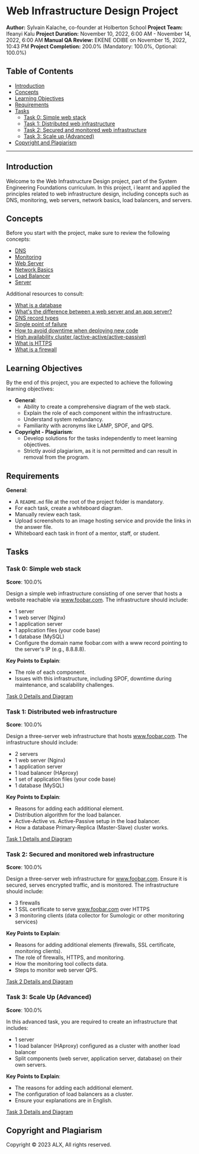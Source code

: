 # Web Infrastructure Design Project

**Author:** Sylvain Kalache, co-founder at Holberton School
**Project Team:** Ifeanyi Kalu
**Project Duration:** November 10, 2022, 6:00 AM - November 14, 2022, 6:00 AM
**Manual QA Review:** EKENE ODIBE on November 15, 2022, 10:43 PM
**Project Completion:** 200.0% (Mandatory: 100.0%, Optional: 100.0%)

## Table of Contents

- [Introduction](#introduction)
- [Concepts](#concepts)
- [Learning Objectives](#learning-objectives)
- [Requirements](#requirements)
- [Tasks](#tasks)
  - [Task 0: Simple web stack](#task-0-simple-web-stack)
  - [Task 1: Distributed web infrastructure](#task-1-distributed-web-infrastructure)
  - [Task 2: Secured and monitored web infrastructure](#task-2-secured-and-monitored-web-infrastructure)
  - [Task 3: Scale up (Advanced)](#task-3-scale-up-advanced)
- [Copyright and Plagiarism](#copyright-and-plagiarism)

---

## Introduction

Welcome to the Web Infrastructure Design project, part of the System Engineering Foundations curriculum. In this project, i learnt and applied the principles related to web infrastructure design, including concepts such as DNS, monitoring, web servers, network basics, load balancers, and servers.

## Concepts

Before you start with the project, make sure to review the following concepts:

- [DNS](https://intranet.alxswe.com/concepts/12)
- [Monitoring](https://intranet.alxswe.com/concepts/13)
- [Web Server](https://intranet.alxswe.com/concepts/17)
- [Network Basics](https://intranet.alxswe.com/concepts/33)
- [Load Balancer](https://intranet.alxswe.com/concepts/46)
- [Server](https://intranet.alxswe.com/concepts/67)

Additional resources to consult:

- [What is a database](https://intranet.alxswe.com/rltoken/n3CdS3EA5l5psDDKbEhApA)
- [What's the difference between a web server and an app server?](https://intranet.alxswe.com/rltoken/0as4wDlFqyhLhf0f_gedcw)
- [DNS record types](https://intranet.alxswe.com/rltoken/Pl3UoEfAO7K_jUKRLMmnAQ)
- [Single point of failure](https://intranet.alxswe.com/rltoken/uxpx2YhXs10TFLIDg78chA)
- [How to avoid downtime when deploying new code](https://intranet.alxswe.com/rltoken/4ansLu2gtHnoFrNThqyObA)
- [High availability cluster (active-active/active-passive)](https://intranet.alxswe.com/rltoken/TAJeVYy9U9iLaEDd6XkbRA)
- [What is HTTPS](https://intranet.alxswe.com/rltoken/c0zs2MxrmxFLsCPOizxq6g)
- [What is a firewall](https://intranet.alxswe.com/rltoken/j6idMcUTyNEDj1oYDQFmUw)

## Learning Objectives

By the end of this project, you are expected to achieve the following learning objectives:

- **General**:
  - Ability to create a comprehensive diagram of the web stack.
  - Explain the role of each component within the infrastructure.
  - Understand system redundancy.
  - Familiarity with acronyms like LAMP, SPOF, and QPS.
- **Copyright - Plagiarism**:
  - Develop solutions for the tasks independently to meet learning objectives.
  - Strictly avoid plagiarism, as it is not permitted and can result in removal from the program.

## Requirements

**General**:

- A `README.md` file at the root of the project folder is mandatory.
- For each task, create a whiteboard diagram.
- Manually review each task.
- Upload screenshots to an image hosting service and provide the links in the answer file.
- Whiteboard each task in front of a mentor, staff, or student.

## Tasks

### Task 0: Simple web stack

**Score**: 100.0%

Design a simple web infrastructure consisting of one server that hosts a website reachable via www.foobar.com. The infrastructure should include:

- 1 server
- 1 web server (Nginx)
- 1 application server
- 1 application files (your code base)
- 1 database (MySQL)
- Configure the domain name foobar.com with a www record pointing to the server's IP (e.g., 8.8.8.8).

**Key Points to Explain**:

- The role of each component.
- Issues with this infrastructure, including SPOF, downtime during maintenance, and scalability challenges.

[Task 0 Details and Diagram](./0-simple_web_stack)

### Task 1: Distributed web infrastructure

**Score**: 100.0%

Design a three-server web infrastructure that hosts www.foobar.com. The infrastructure should include:

- 2 servers
- 1 web server (Nginx)
- 1 application server
- 1 load balancer (HAproxy)
- 1 set of application files (your code base)
- 1 database (MySQL)

**Key Points to Explain**:

- Reasons for adding each additional element.
- Distribution algorithm for the load balancer.
- Active-Active vs. Active-Passive setup in the load balancer.
- How a database Primary-Replica (Master-Slave) cluster works.

[Task 1 Details and Diagram](./1-distributed_web_infrastructure)

### Task 2: Secured and monitored web infrastructure

**Score**: 100.0%

Design a three-server web infrastructure for www.foobar.com. Ensure it is secured, serves encrypted traffic, and is monitored. The infrastructure should include:

- 3 firewalls
- 1 SSL certificate to serve www.foobar.com over HTTPS
- 3 monitoring clients (data collector for Sumologic or other monitoring services)

**Key Points to Explain**:

- Reasons for adding additional elements (firewalls, SSL certificate, monitoring clients).
- The role of firewalls, HTTPS, and monitoring.
- How the monitoring tool collects data.
- Steps to monitor web server QPS.

[Task 2 Details and Diagram](./2-secured_and_monitored_web_infrastructure)

### Task 3: Scale Up (Advanced)

**Score**: 100.0%

In this advanced task, you are required to create an infrastructure that includes:

- 1 server
- 1 load balancer (HAproxy) configured as a cluster with another load balancer
- Split components (web server, application server, database) on their own servers.

**Key Points to Explain**:

- The reasons for adding each additional element.
- The configuration of load balancers as a cluster.
- Ensure your explanations are in English.

[Task 3 Details and Diagram](./3-scale_up)

## Copyright and Plagiarism

Copyright © 2023 ALX, All rights reserved.